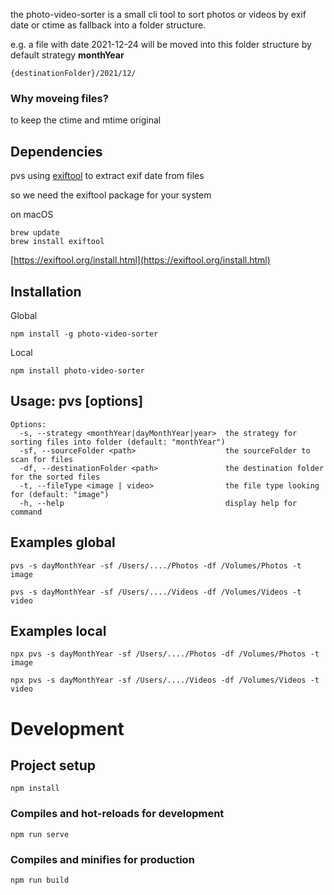 the photo-video-sorter is a small cli tool to sort photos or videos by exif date or ctime as fallback into a folder structure. 

e.g. a file with date 2021-12-24 will be moved into this folder structure by default strategy **monthYear**
```
{destinationFolder}/2021/12/
```

### Why moveing files?
to keep the ctime and mtime original

## Dependencies
pvs using [exiftool](https://www.npmjs.com/package/exiftool) to extract exif date from files

so we need the exiftool package for your system

on macOS
```
brew update
brew install exiftool
```
[https://exiftool.org/install.html](https://exiftool.org/install.html)


## Installation

Global
```
npm install -g photo-video-sorter
```

Local
```
npm install photo-video-sorter
```

## Usage: pvs [options]
```
Options:
  -s, --strategy <monthYear|dayMonthYear|year>  the strategy for sorting files into folder (default: "monthYear")
  -sf, --sourceFolder <path>                    the sourceFolder to scan for files
  -df, --destinationFolder <path>               the destination folder for the sorted files
  -t, --fileType <image | video>                the file type looking for (default: "image")
  -h, --help                                    display help for command
```

## Examples global
```
pvs -s dayMonthYear -sf /Users/..../Photos -df /Volumes/Photos -t image

pvs -s dayMonthYear -sf /Users/..../Videos -df /Volumes/Videos -t video
```

## Examples local
```
npx pvs -s dayMonthYear -sf /Users/..../Photos -df /Volumes/Photos -t image

npx pvs -s dayMonthYear -sf /Users/..../Videos -df /Volumes/Videos -t video
```

# Development 
## Project setup
```
npm install
```
### Compiles and hot-reloads for development
```
npm run serve
```

### Compiles and minifies for production
```
npm run build
```